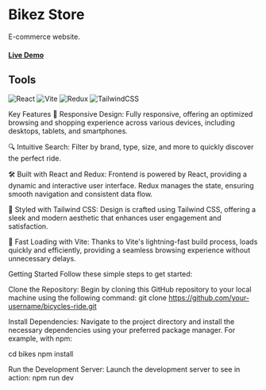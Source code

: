 # Bikez Store

E-commerce website.
#### [Live Demo](https://bike-z.netlify.app/)

## Tools

![React](https://img.shields.io/badge/react-%2320232a.svg?style=for-the-badge&logo=react&logoColor=%2361DAFB) ![Vite](https://img.shields.io/badge/vite-%23646CFF.svg?style=for-the-badge&logo=vite&logoColor=white) ![Redux](https://img.shields.io/badge/redux-%23593d88.svg?style=for-the-badge&logo=redux&logoColor=white) ![TailwindCSS](https://img.shields.io/badge/tailwindcss-%2338B2AC.svg?style=for-the-badge&logo=tailwind-css&logoColor=white)

Key Features
📱 Responsive Design: Fully responsive, offering an optimized browsing and shopping experience across various devices, including desktops, tablets, and smartphones.

🔍 Intuitive Search: Filter by brand, type, size, and more to quickly discover the perfect ride.

🛠️ Built with React and Redux: Frontend is powered by React, providing a dynamic and interactive user interface. Redux manages the state, ensuring smooth navigation and consistent data flow.

🎨 Styled with Tailwind CSS: Design is crafted using Tailwind CSS, offering a sleek and modern aesthetic that enhances user engagement and satisfaction.

🚀 Fast Loading with Vite: Thanks to Vite's lightning-fast build process, loads quickly and efficiently, providing a seamless browsing experience without unnecessary delays.

Getting Started
Follow these simple steps to get started:

Clone the Repository: Begin by cloning this GitHub repository to your local machine using the following command:
git clone https://github.com/your-username/bicycles-ride.git

Install Dependencies: Navigate to the project directory and install the necessary dependencies using your preferred package manager. For example, with npm:

cd bikes
npm install

Run the Development Server: Launch the development server to see in action: npm run dev

